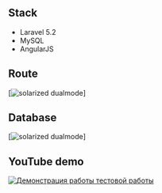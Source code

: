 ## Stack

* Laravel 5.2
* MySQL
* AngularJS

## Route

[![solarized dualmode](http://joxi.ru/L21Od7S6DknDrX.jpg)]

## Database

[![solarized dualmode](http://joxi.ru/LmGo0YiRZOvPml.jpg)]

## YouTube demo
[![Демонстрация работы тестовой работы](http://img.youtube.com/vi/nnYTOYai0-k/0.jpg)](http://www.youtube.com/watch?v=nnYTOYai0-k)